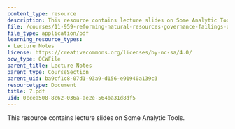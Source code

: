 ```yaml
---
content_type: resource
description: This resource contains lecture slides on Some Analytic Tools.
file: /courses/11-959-reforming-natural-resources-governance-failings-of-scientific-rationalism-and-alternatives-for-building-common-ground-january-iap-2007/0ccea5088c62036aae2e564ba31d8df5_7.pdf
file_type: application/pdf
learning_resource_types:
- Lecture Notes
license: https://creativecommons.org/licenses/by-nc-sa/4.0/
ocw_type: OCWFile
parent_title: Lecture Notes
parent_type: CourseSection
parent_uid: ba9cf1c8-07d1-93a9-d156-e91940a139c3
resourcetype: Document
title: 7.pdf
uid: 0ccea508-8c62-036a-ae2e-564ba31d8df5
---
```

This resource contains lecture slides on Some Analytic Tools.